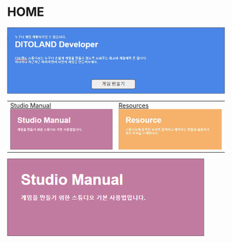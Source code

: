 # HOME

![](.gitbook/assets/20210316_142454.jpg)

|  |  |
| :--- | :--- |
| [Studio Manual](studio-manual.md) ![](.gitbook/assets/image.png) | [Resources](resources.md)![](.gitbook/assets/20210316_142830.jpg)  |

![](.gitbook/assets/image.png)

